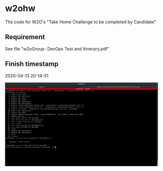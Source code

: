 # w2ohw

The code for W2O's "Take Home Challenge to be completed by Candidate"

## Requirement
See file "w2oGroup- DevOps Test and Itinerary.pdf"

## Finish timestamp

2020-04-13 20-14-51

![Finish timestamp](Screenshot-on-2020-04-13-20-14-51.png)
